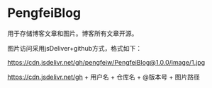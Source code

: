# PengfeiBlog
用于存储博客文章和图片。博客所有文章开源。





图片访问采用jsDeliver+github方式，格式如下：

https://cdn.jsdelivr.net/gh/pengfeiw/PengfeiBlog@1.0.0/image/1.jpg

https://cdn.jsdelivr.net/gh + 用户名 + 仓库名 + @版本号 + 图片路径